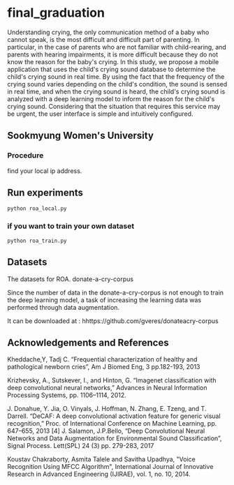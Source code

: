 # final_graduation
Understanding crying, the only communication method of a baby who cannot speak, is the most difficult and difficult part of parenting. In particular, in the case of parents who are not familiar with child-rearing, and parents with hearing impairments, it is more difficult because they do not know the reason for the baby's crying. In this study, we propose a mobile application that uses the child's crying sound database to determine the child's crying sound in real time. By using the fact that the frequency of the crying sound varies depending on the child's condition, the sound is sensed in real time, and when the crying sound is heard, the child's crying sound is analyzed with a deep learning model to inform the reason for the child's crying sound. Considering that the situation that requires this service may be urgent, the user interface is simple and intuitively configured.

## Sookmyung Women's University


### Procedure

find your local ip address. 


## Run experiments
```
python roa_local.py
```

### if you want to train your own dataset

```
python roa_train.py
```


## Datasets
The datasets for ROA. donate-a-cry-corpus

Since the number of data in the donate-a-cry-corpus is not enough to train the deep learning model, a task of increasing the learning data was performed through data augmentation.

It can be downloaded at : hhttps://github.com/gveres/donateacry-corpus



## Acknowledgements and References

Kheddache,Y, Tadj C. “Frequential characterization of healthy and pathological newborn cries”, Am J Biomed Eng, 3 pp.182-193, 2013

 Krizhevsky, A., Sutskever, I., and Hinton, G. “Imagenet classification with deep convolutional neural networks,” Advances in Neural Information Processing Systems, pp. 1106–1114, 2012.

 J. Donahue, Y. Jia, O. Vinyals, J. Hoffman, N. Zhang, E. Tzeng, and T. Darrell. “DeCAF: A deep convolutional activation feature for generic visual recognition,” Proc. of International Conference on Machine Learning, pp. 647–655, 2013 [4] J. Salamon, J.P.Bello, “Deep Convolutional Neural Networks and Data Augmentation for Environmental Sound Classification”, Signal Process. Lett(SPL) 24 (3) pp. 279-283, 2017 

Koustav Chakraborty, Asmita Talele and Savitha Upadhya, "Voice Recognition Using MFCC Algorithm", International Journal of Innovative Research in Advanced Engineering (IJIRAE), vol. 1, no. 10, 2014.
